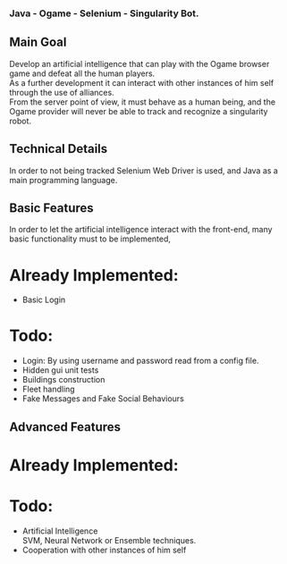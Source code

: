 ### Java - Ogame - Selenium - Singularity Bot. ###
## Main Goal ##
Develop an artificial intelligence that can play with the Ogame browser game and defeat all the human players.<br>
As a further development it can interact with other instances of him self through the use of alliances.<br>
From the server point of view, it must behave as a human being, and the Ogame provider will never be able to track and recognize a singularity robot.<br>

## Technical Details ##
In order to not being tracked Selenium Web Driver is used, and Java as a main programming language.

## Basic Features ##
In order to let the artificial intelligence interact with the front-end, many basic functionality must to be implemented,
# Already Implemented: #
- Basic Login<br>
# Todo: #
- Login: By using username and password read from a config file.
- Hidden gui unit tests
- Buildings construction
- Fleet handling
- Fake Messages and Fake Social Behaviours

## Advanced Features ##
# Already Implemented: #

# Todo: #
- Artificial Intelligence<br>
    SVM, Neural Network or Ensemble techniques.
- Cooperation with other instances of him self